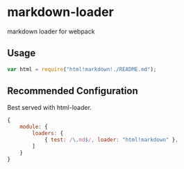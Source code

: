 markdown-loader
===============

markdown loader for webpack


## Usage 

```javascript
var html = require("html!markdown!./README.md");
```

## Recommended Configuration

Best served with html-loader. 

```javascript
{
    module: {
        loaders: {
            { test: /\.md$/, loader: "html!markdown" },
        ]
    }
}
```
